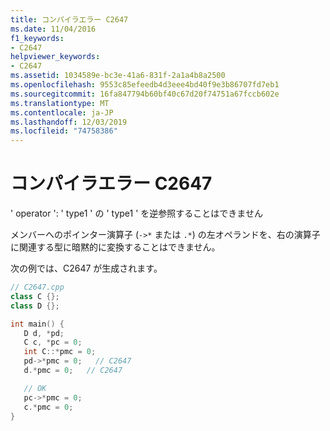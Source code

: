 ```yaml
---
title: コンパイラエラー C2647
ms.date: 11/04/2016
f1_keywords:
- C2647
helpviewer_keywords:
- C2647
ms.assetid: 1034589e-bc3e-41a6-831f-2a1a4b8a2500
ms.openlocfilehash: 9553c85efeedb4d3eee4bd40f9e3b86707fd7eb1
ms.sourcegitcommit: 16fa847794b60bf40c67d20f74751a67fccb602e
ms.translationtype: MT
ms.contentlocale: ja-JP
ms.lasthandoff: 12/03/2019
ms.locfileid: "74758386"
---
```

# <a name="compiler-error-c2647"></a>コンパイラエラー C2647

' operator ': ' type1 ' の ' type1 ' を逆参照することはできません

メンバーへのポインター演算子 (`->*` または `.*`) の左オペランドを、右の演算子に関連する型に暗黙的に変換することはできません。

次の例では、C2647 が生成されます。

```cpp
// C2647.cpp
class C {};
class D {};

int main() {
   D d, *pd;
   C c, *pc = 0;
   int C::*pmc = 0;
   pd->*pmc = 0;   // C2647
   d.*pmc = 0;   // C2647

   // OK
   pc->*pmc = 0;
   c.*pmc = 0;
}
```
